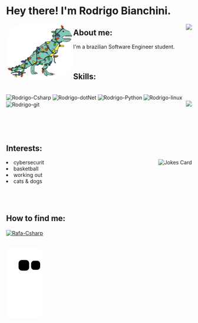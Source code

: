 <h1>Hey there! I'm Rodrigo Bianchini.</h1>

<div align="left"> 
    <img align="left" alt="dino" height="150" style="border-radius:50px;" src="https://github.com/Biankowski/Biankowski/blob/87e3c24814e1db37ca21981cb2c21f88399a5947/giphy.gif">
    <img align="right" height="180em" src="https://github-readme-stats.vercel.app/api?username=Biankowski&show_icons=true&theme=algolia&include_all_commits=true&count_private=true"/>
</div>

<h2>About me:</h2>
<p> I'm a brazilian Software Engineer student.</p>

<br>

<h2>Skills:</h2>

<div style="display: inline_grid"><br>
  <img align="center" alt="Rodrigo-Csharp" height="60" width="70" src="https://cdn.jsdelivr.net/gh/devicons/devicon/icons/csharp/csharp-original.svg">
  <img align="center" alt="Rodrigo-dotNet" height="60" width="70" src="https://cdn.jsdelivr.net/gh/devicons/devicon/icons/dot-net/dot-net-plain-wordmark.svg">
  <img align="center" alt="Rodrigo-Python" height="60" width="70" src="https://cdn.jsdelivr.net/gh/devicons/devicon/icons/python/python-original.svg">
  <img align="center" alt="Rodrigo-linux" height="60" width="70" src="https://cdn.jsdelivr.net/gh/devicons/devicon/icons/linux/linux-original.svg">
  <img align="center" alt="Rodrigo-git" height="60" width="70" src="https://cdn.jsdelivr.net/gh/devicons/devicon/icons/git/git-plain.svg">
  <img align="right" height="150em" src="https://github-readme-stats.vercel.app/api/top-langs/?username=Biankowski&layout=compact&langs_count=7&theme=algolia"/>

</div>

<br>
<br>
<br>
<br>

<h2>Interests:</h2>

<div style="display: inline_grid">
   <img align="right" height="200px" src="https://readme-jokes.vercel.app/api?borderColor=white&theme=algolia" alt="Jokes Card" />
  <li>cybersecurit</li>
  <li>basketball</li>
  <li>working out</li>
  <li>cats & dogs</li>

</div>

<br>
<br>
<br>

<h2>How to find me:</h2>
    <a href="https://www.linkedin.com/in/biankowski/" target="_blank">
        <img align="center" alt="Rafa-Csharp" height="30" width="40" src="https://cdn.jsdelivr.net/gh/devicons/devicon/icons/linkedin/linkedin-original.svg" target="_blank">
    </a>
<br>
<br>

![Snake animation](https://github.com/Biankowski/Biankowski/blob/output/github-contribution-grid-snake.svg)

